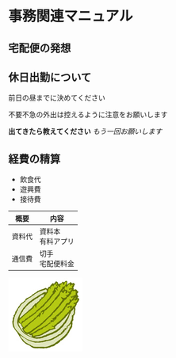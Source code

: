# 事務関連マニュアル
## 宅配便の発想
## 休日出勤について
前日の昼までに決めてください

不要不急の外出は控えるように注意をお願いします

**出てきたら教えてください** *もう一回お願いします*
## 経費の精算
- 飲食代
- 遊興費
- 接待費

|概要 |内容
|--|--
|資料代 |資料本<br />有料アプリ
|通信費 |切手<br>宅配便料金
![yasai](img/aspara_yama.jpg)